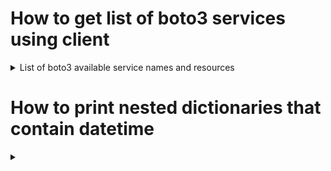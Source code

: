 # How to get list of boto3 services using client
<details>
<summary>List of boto3 available service names and resources</summary>

<pre>
CODE
import boto3

# aws management console
session_default_profile = boto3.session.Session(profile_name='default',region_name="us-east-1")

# Get list of available service names
print("-------------------------------")
print("List of available service names")
print("-------------------------------")
result = session_default_profile.get_available_services()
for i in result:
    print(i)

# Get list of available resources
print("-------------------------------")
print("List of available resources:")
print("-------------------------------")
result = session_default_profile.get_available_resources()
for i in result:
    print(i)
    
OUTPUT
-------------------------------
List of available service names
-------------------------------
accessanalyzer
acm
acm-pca
alexaforbusiness
amplify
apigateway
apigatewaymanagementapi
apigatewayv2
appconfig
appflow
application-autoscaling
application-insights
appmesh
appstream
appsync
athena
autoscaling
autoscaling-plans
backup
batch
braket
budgets
ce
chime
cloud9
clouddirectory
cloudformation
cloudfront
cloudhsm
cloudhsmv2
cloudsearch
cloudsearchdomain
cloudtrail
cloudwatch
codeartifact
codebuild
codecommit
codedeploy
codeguru-reviewer
codeguruprofiler
codepipeline
codestar
codestar-connections
codestar-notifications
cognito-identity
cognito-idp
cognito-sync
comprehend
comprehendmedical
compute-optimizer
config
connect
connectparticipant
cur
databrew
dataexchange
datapipeline
datasync
dax
detective
devicefarm
directconnect
discovery
dlm
dms
docdb
ds
dynamodb
dynamodbstreams
ebs
ec2
ec2-instance-connect
ecr
ecs
efs
eks
elastic-inference
elasticache
elasticbeanstalk
elastictranscoder
elb
elbv2
emr
es
events
firehose
fms
forecast
forecastquery
frauddetector
fsx
gamelift
glacier
globalaccelerator
glue
greengrass
groundstation
guardduty
health
honeycode
iam
identitystore
imagebuilder
importexport
inspector
iot
iot-data
iot-jobs-data
iot1click-devices
iot1click-projects
iotanalytics
iotevents
iotevents-data
iotsecuretunneling
iotsitewise
iotthingsgraph
ivs
kafka
kendra
kinesis
kinesis-video-archived-media
kinesis-video-media
kinesis-video-signaling
kinesisanalytics
kinesisanalyticsv2
kinesisvideo
kms
lakeformation
lambda
lex-models
lex-runtime
license-manager
lightsail
logs
machinelearning
macie
macie2
managedblockchain
marketplace-catalog
marketplace-entitlement
marketplacecommerceanalytics
mediaconnect
mediaconvert
medialive
mediapackage
mediapackage-vod
mediastore
mediastore-data
mediatailor
meteringmarketplace
mgh
migrationhub-config
mobile
mq
mturk
neptune
network-firewall
networkmanager
opsworks
opsworkscm
organizations
outposts
personalize
personalize-events
personalize-runtime
pi
pinpoint
pinpoint-email
pinpoint-sms-voice
polly
pricing
qldb
qldb-session
quicksight
ram
rds
rds-data
redshift
redshift-data
rekognition
resource-groups
resourcegroupstaggingapi
robomaker
route53
route53domains
route53resolver
s3
s3control
s3outposts
sagemaker
sagemaker-a2i-runtime
sagemaker-runtime
savingsplans
schemas
sdb
secretsmanager
securityhub
serverlessrepo
service-quotas
servicecatalog
servicecatalog-appregistry
servicediscovery
ses
sesv2
shield
signer
sms
sms-voice
snowball
sns
sqs
ssm
sso
sso-admin
sso-oidc
stepfunctions
storagegateway
sts
support
swf
synthetics
textract
timestream-query
timestream-write
transcribe
transfer
translate
waf
waf-regional
wafv2
workdocs
worklink
workmail
workmailmessageflow
workspaces
xray
-------------------------------
List of available resources:
-------------------------------
cloudformation
cloudwatch
dynamodb
ec2
glacier
iam
opsworks
s3
sns
sqs
</pre>
</details>


# How to print nested dictionaries that contain datetime
<details>
<summary></summary>

<pre>
import boto3
import json  <-- Simple use cases
import pprint                  <-- Nested dicts
import datetime                <-- Nested dicts
from dateutil.tz import tzutc  <-- Nested dicts

session = boto3.session.Session(profile_name='default')

iam_console = session.client(service_name='iam')
print(iam_console.list_users())

result = iam_console.list_users()

nested_dictionary = {YOUR_NESTED_DICTIONARY_GOES_INSIDE_HERE}

# For nested dictionaries with datetime
pprint.pprint(nested_dictionary, width=1)

# For simple dictionaries
json.dumps(nested_dictionary, indent=1)


</pre>
</details>
